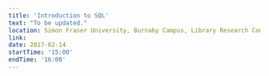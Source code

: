 ```yaml
---
title: 'Introduction to SQL'
text: "To be updated."
location: Simon Fraser University, Burnaby Campus, Library Research Commons
link: 
date: 2017-02-14
startTime: '15:00'
endTime: '16:00'
---
```

